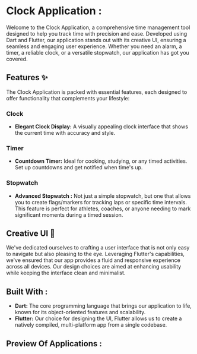 # Clock Application :

Welcome to the Clock Application, a comprehensive time management tool designed to help you track time with precision and ease. Developed using Dart and Flutter, our application stands out with its creative UI, ensuring a seamless and engaging user experience. Whether you need an alarm, a timer, a reliable clock, or a versatile stopwatch, our application has got you covered.

## Features :sparkles:

The Clock Application is packed with essential features, each designed to offer functionality that complements your lifestyle:

### Clock
- **Elegant Clock Display:** A visually appealing clock interface that shows the current time with accuracy and style.

### Timer
- **Countdown Timer:** Ideal for cooking, studying, or any timed activities. Set up countdowns and get notified when time's up.

### Stopwatch
- **Advanced Stopwatch :** Not just a simple stopwatch, but one that allows you to create flags/markers for tracking laps or specific time intervals. This feature is perfect for athletes, coaches, or anyone needing to mark significant moments during a timed session.

## Creative UI :art:

We've dedicated ourselves to crafting a user interface that is not only easy to navigate but also pleasing to the eye. Leveraging Flutter's capabilities, we've ensured that our app provides a fluid and responsive experience across all devices. Our design choices are aimed at enhancing usability while keeping the interface clean and minimalist.

## Built With :
- **Dart:** The core programming language that brings our application to life, known for its object-oriented features and scalability.
- **Flutter:** Our choice for designing the UI, Flutter allows us to create a natively compiled, multi-platform app from a single codebase.

## Preview Of Applications : 

